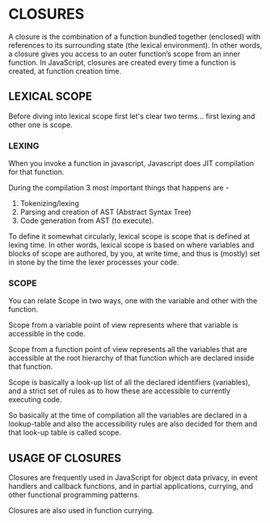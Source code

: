 # CLOSURES

A closure is the combination of a function bundled together (enclosed) with references to its surrounding state (the lexical environment). In other words, a closure gives you access to an outer function’s scope from an inner function. In JavaScript, closures are created every time a function is created, at function creation time.

## LEXICAL SCOPE

Before diving into lexical scope first let's clear two terms... first lexing and other one is scope.

### LEXING

When you invoke a function in javascript, Javascript does JIT compilation for that function.

During the compilation 3 most important things that happens are -

1. Tokenizing/lexing
2. Parsing and creation of AST (Abstract Syntax Tree)
3. Code generation from AST (to execute).

To define it somewhat circularly, lexical scope is scope that is defined at lexing time. In other words, lexical scope is based on where variables and blocks of scope are authored, by you, at write time, and thus is (mostly) set in stone by the time the lexer processes your code.

### SCOPE

You can relate Scope in two ways, one with the variable and other with the function.

Scope from a variable point of view represents where that variable is accessible in the code.

Scope from a function point of view represents all the variables that are accessible at the root hierarchy of that function which are declared inside that function.

Scope is basically a look-up list of all the declared identifiers (variables), and a strict set of rules as to how these are accessible to currently executing code.

So basically at the time of compilation all the variables are declared in a lookup-table and also the accessibility rules are also decided for them and that look-up table is called scope.

## USAGE OF CLOSURES

Closures are frequently used in JavaScript for object data privacy, in event handlers and callback functions, and in partial applications, currying, and other functional programming patterns.

Closures are also used in function currying.
